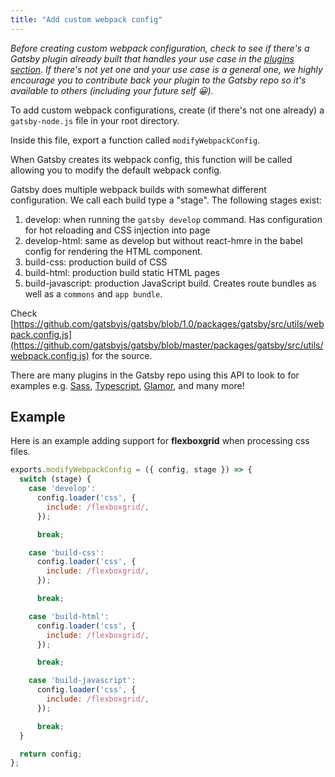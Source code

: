 ```yaml
---
title: "Add custom webpack config"
---
```


_Before creating custom webpack configuration, check to see if there's a Gatsby
plugin already built that handles your use case in the [plugins section](https://www.gatsbyjs.org/docs/plugins/).
If there's not yet one and your use case is a general one, we highly encourage
you to contribute back your plugin to the Gatsby repo so it's available to
others (including your future self 😀)._

To add custom webpack configurations, create (if there's not one already)
a `gatsby-node.js` file in your root directory.

Inside this file, export a function called `modifyWebpackConfig`.

When Gatsby creates its webpack config, this function will be called allowing you to modify the default
webpack config.

Gatsby does multiple webpack builds with somewhat different configuration. We
call each build type a "stage". The following stages exist:

1. develop: when running the `gatsby develop` command. Has configuration for hot reloading and CSS injection into page
2. develop-html: same as develop but without react-hmre in the babel config for rendering the HTML component.
3. build-css: production build of CSS
4. build-html: production build static HTML pages
5. build-javascript: production JavaScript build. Creates route bundles as well as a `commons` and `app bundle`.

Check [https://github.com/gatsbyjs/gatsby/blob/1.0/packages/gatsby/src/utils/webpack.config.js](https://github.com/gatsbyjs/gatsby/blob/master/packages/gatsby/src/utils/webpack.config.js) for the source.

There are many plugins in the Gatsby repo using this API to look to for examples e.g. [Sass](/packages/gatsby-plugin-sass), [Typescript](/packages/gatsby-plugin-typescript/), [Glamor](/packages/gatsby-plugin-glamor/), and many more!


## Example

Here is an example adding support for **flexboxgrid** when processing css files.

```js
exports.modifyWebpackConfig = ({ config, stage }) => {
  switch (stage) {
    case 'develop':
      config.loader('css', {
        include: /flexboxgrid/,
      });

      break;

    case 'build-css':
      config.loader('css', {
        include: /flexboxgrid/,
      });

      break;

    case 'build-html':
      config.loader('css', {
        include: /flexboxgrid/,
      });

      break;

    case 'build-javascript':
      config.loader('css', {
        include: /flexboxgrid/,
      });

      break;
  }

  return config;
};
```
